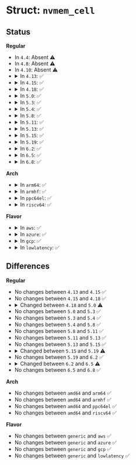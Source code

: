 # Struct: <code>nvmem_cell</code>

## Status
<b>Regular</b>
<ul>
<li>
In <code>4.4</code>: Absent ⚠️
</li>
<li>
In <code>4.8</code>: Absent ⚠️
</li>
<li>
In <code>4.10</code>: Absent ⚠️
</li>
<li>
<details>
<summary>In <code>4.13</code>: ✅</summary>

```c
struct nvmem_cell {
    const char *name;
    int offset;
    int bytes;
    int bit_offset;
    int nbits;
    struct nvmem_device *nvmem;
    struct list_head node;
};
```
</details>
</li>
<li>
<details>
<summary>In <code>4.15</code>: ✅</summary>

```c
struct nvmem_cell {
    const char *name;
    int offset;
    int bytes;
    int bit_offset;
    int nbits;
    struct nvmem_device *nvmem;
    struct list_head node;
};
```
</details>
</li>
<li>
<details>
<summary>In <code>4.18</code>: ✅</summary>

```c
struct nvmem_cell {
    const char *name;
    int offset;
    int bytes;
    int bit_offset;
    int nbits;
    struct nvmem_device *nvmem;
    struct list_head node;
};
```
</details>
</li>
<li>
<details>
<summary>In <code>5.0</code>: ✅</summary>

```c
struct nvmem_cell {
    const char *name;
    int offset;
    int bytes;
    int bit_offset;
    int nbits;
    struct device_node *np;
    struct nvmem_device *nvmem;
    struct list_head node;
};
```
</details>
</li>
<li>
<details>
<summary>In <code>5.3</code>: ✅</summary>

```c
struct nvmem_cell {
    const char *name;
    int offset;
    int bytes;
    int bit_offset;
    int nbits;
    struct device_node *np;
    struct nvmem_device *nvmem;
    struct list_head node;
};
```
</details>
</li>
<li>
<details>
<summary>In <code>5.4</code>: ✅</summary>

```c
struct nvmem_cell {
    const char *name;
    int offset;
    int bytes;
    int bit_offset;
    int nbits;
    struct device_node *np;
    struct nvmem_device *nvmem;
    struct list_head node;
};
```
</details>
</li>
<li>
<details>
<summary>In <code>5.8</code>: ✅</summary>

```c
struct nvmem_cell {
    const char *name;
    int offset;
    int bytes;
    int bit_offset;
    int nbits;
    struct device_node *np;
    struct nvmem_device *nvmem;
    struct list_head node;
};
```
</details>
</li>
<li>
<details>
<summary>In <code>5.11</code>: ✅</summary>

```c
struct nvmem_cell {
    const char *name;
    int offset;
    int bytes;
    int bit_offset;
    int nbits;
    struct device_node *np;
    struct nvmem_device *nvmem;
    struct list_head node;
};
```
</details>
</li>
<li>
<details>
<summary>In <code>5.13</code>: ✅</summary>

```c
struct nvmem_cell {
    const char *name;
    int offset;
    int bytes;
    int bit_offset;
    int nbits;
    struct device_node *np;
    struct nvmem_device *nvmem;
    struct list_head node;
};
```
</details>
</li>
<li>
<details>
<summary>In <code>5.15</code>: ✅</summary>

```c
struct nvmem_cell {
    const char *name;
    int offset;
    int bytes;
    int bit_offset;
    int nbits;
    struct device_node *np;
    struct nvmem_device *nvmem;
    struct list_head node;
};
```
</details>
</li>
<li>
<details>
<summary>In <code>5.19</code>: ✅</summary>

```c
struct nvmem_cell {
    struct nvmem_cell_entry *entry;
    const char *id;
};
```
</details>
</li>
<li>
<details>
<summary>In <code>6.2</code>: ✅</summary>

```c
struct nvmem_cell {
    struct nvmem_cell_entry *entry;
    const char *id;
};
```
</details>
</li>
<li>
<details>
<summary>In <code>6.5</code>: ✅</summary>

```c
struct nvmem_cell {
    struct nvmem_cell_entry *entry;
    const char *id;
    int index;
};
```
</details>
</li>
<li>
<details>
<summary>In <code>6.8</code>: ✅</summary>

```c
struct nvmem_cell {
    struct nvmem_cell_entry *entry;
    const char *id;
    int index;
};
```
</details>
</li>
</ul>
<b>Arch</b>
<ul>
<li>
<details>
<summary>In <code>arm64</code>: ✅</summary>

```c
struct nvmem_cell {
    const char *name;
    int offset;
    int bytes;
    int bit_offset;
    int nbits;
    struct device_node *np;
    struct nvmem_device *nvmem;
    struct list_head node;
};
```
</details>
</li>
<li>
<details>
<summary>In <code>armhf</code>: ✅</summary>

```c
struct nvmem_cell {
    const char *name;
    int offset;
    int bytes;
    int bit_offset;
    int nbits;
    struct device_node *np;
    struct nvmem_device *nvmem;
    struct list_head node;
};
```
</details>
</li>
<li>
<details>
<summary>In <code>ppc64el</code>: ✅</summary>

```c
struct nvmem_cell {
    const char *name;
    int offset;
    int bytes;
    int bit_offset;
    int nbits;
    struct device_node *np;
    struct nvmem_device *nvmem;
    struct list_head node;
};
```
</details>
</li>
<li>
<details>
<summary>In <code>riscv64</code>: ✅</summary>

```c
struct nvmem_cell {
    const char *name;
    int offset;
    int bytes;
    int bit_offset;
    int nbits;
    struct device_node *np;
    struct nvmem_device *nvmem;
    struct list_head node;
};
```
</details>
</li>
</ul>
<b>Flavor</b>
<ul>
<li>
<details>
<summary>In <code>aws</code>: ✅</summary>

```c
struct nvmem_cell {
    const char *name;
    int offset;
    int bytes;
    int bit_offset;
    int nbits;
    struct device_node *np;
    struct nvmem_device *nvmem;
    struct list_head node;
};
```
</details>
</li>
<li>
<details>
<summary>In <code>azure</code>: ✅</summary>

```c
struct nvmem_cell {
    const char *name;
    int offset;
    int bytes;
    int bit_offset;
    int nbits;
    struct device_node *np;
    struct nvmem_device *nvmem;
    struct list_head node;
};
```
</details>
</li>
<li>
<details>
<summary>In <code>gcp</code>: ✅</summary>

```c
struct nvmem_cell {
    const char *name;
    int offset;
    int bytes;
    int bit_offset;
    int nbits;
    struct device_node *np;
    struct nvmem_device *nvmem;
    struct list_head node;
};
```
</details>
</li>
<li>
<details>
<summary>In <code>lowlatency</code>: ✅</summary>

```c
struct nvmem_cell {
    const char *name;
    int offset;
    int bytes;
    int bit_offset;
    int nbits;
    struct device_node *np;
    struct nvmem_device *nvmem;
    struct list_head node;
};
```
</details>
</li>
</ul>

## Differences
<b>Regular</b>
<ul>
<li>
No changes between <code>4.13</code> and <code>4.15</code> ✅
</li>
<li>
No changes between <code>4.15</code> and <code>4.18</code> ✅
</li>
<li>
<details>
<summary>Changed between <code>4.18</code> and <code>5.0</code> ⚠️</summary>
<ul>
<li>
<b>Field added. </b>
<code>struct device_node *np</code>
</li>
</ul>
</details>
</li>
<li>
No changes between <code>5.0</code> and <code>5.3</code> ✅
</li>
<li>
No changes between <code>5.3</code> and <code>5.4</code> ✅
</li>
<li>
No changes between <code>5.4</code> and <code>5.8</code> ✅
</li>
<li>
No changes between <code>5.8</code> and <code>5.11</code> ✅
</li>
<li>
No changes between <code>5.11</code> and <code>5.13</code> ✅
</li>
<li>
No changes between <code>5.13</code> and <code>5.15</code> ✅
</li>
<li>
<details>
<summary>Changed between <code>5.15</code> and <code>5.19</code> ⚠️</summary>
<ul>
<li>
<b>Field added. </b>
<code>struct nvmem_cell_entry *entry</code>
</li>
<li>
<b>Field added. </b>
<code>const char *id</code>
</li>
<li>
<b>Field removed. </b>
<code>const char *name</code>
</li>
<li>
<b>Field removed. </b>
<code>int offset</code>
</li>
<li>
<b>Field removed. </b>
<code>int bytes</code>
</li>
<li>
<b>Field removed. </b>
<code>int bit_offset</code>
</li>
<li>
<b>Field removed. </b>
<code>int nbits</code>
</li>
<li>
<b>Field removed. </b>
<code>struct device_node *np</code>
</li>
<li>
<b>Field removed. </b>
<code>struct nvmem_device *nvmem</code>
</li>
<li>
<b>Field removed. </b>
<code>struct list_head node</code>
</li>
</ul>
</details>
</li>
<li>
No changes between <code>5.19</code> and <code>6.2</code> ✅
</li>
<li>
<details>
<summary>Changed between <code>6.2</code> and <code>6.5</code> ⚠️</summary>
<ul>
<li>
<b>Field added. </b>
<code>int index</code>
</li>
</ul>
</details>
</li>
<li>
No changes between <code>6.5</code> and <code>6.8</code> ✅
</li>
</ul>
<b>Arch</b>
<ul>
<li>
No changes between <code>amd64</code> and <code>arm64</code> ✅
</li>
<li>
No changes between <code>amd64</code> and <code>armhf</code> ✅
</li>
<li>
No changes between <code>amd64</code> and <code>ppc64el</code> ✅
</li>
<li>
No changes between <code>amd64</code> and <code>riscv64</code> ✅
</li>
</ul>
<b>Flavor</b>
<ul>
<li>
No changes between <code>generic</code> and <code>aws</code> ✅
</li>
<li>
No changes between <code>generic</code> and <code>azure</code> ✅
</li>
<li>
No changes between <code>generic</code> and <code>gcp</code> ✅
</li>
<li>
No changes between <code>generic</code> and <code>lowlatency</code> ✅
</li>
</ul>
